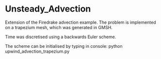 # Unsteady_Advection

Extension of the Firedrake advection example.
The problem is implemented on a trapezium mesh, which was generated in GMSH.

Time was discretised using a backwards Euler scheme.

The scheme can be initialised by typing in console:
python upwind_advection_trapezium.py 
